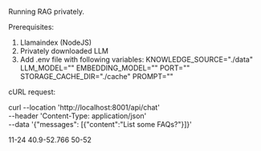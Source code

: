 Running RAG privately.

Prerequisites:

1. Llamaindex (NodeJS)
2. Privately downloaded LLM
3. Add .env file with following variables:
   KNOWLEDGE_SOURCE="./data"
   LLM_MODEL=""
   EMBEDDING_MODEL=""
   PORT=""
   STORAGE_CACHE_DIR="./cache"
   PROMPT=""

cURL request:

curl --location 'http://localhost:8001/api/chat' \
--header 'Content-Type: application/json' \
--data '{"messages": [{"content":"List some FAQs?"}]}'

11-24
40.9-52.766
50-52
